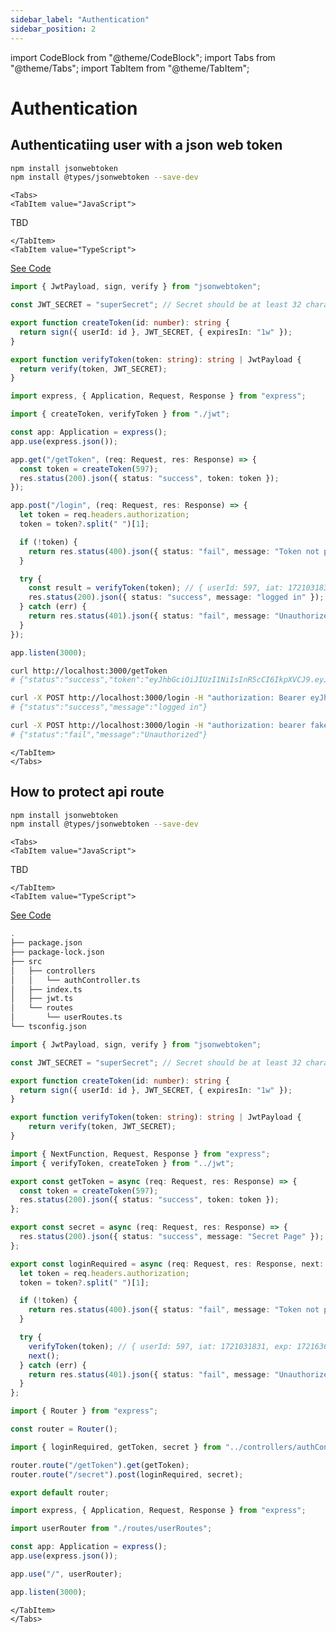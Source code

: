 ```yaml
---
sidebar_label: "Authentication"
sidebar_position: 2
---
```


import CodeBlock from "@theme/CodeBlock";
import Tabs from "@theme/Tabs";
import TabItem from "@theme/TabItem";

# Authentication

## Authenticatiing user with a json web token

```bash
npm install jsonwebtoken
npm install @types/jsonwebtoken --save-dev
```

```mdx-code-block
<Tabs>
<TabItem value="JavaScript">
```

TBD

```mdx-code-block
</TabItem>
<TabItem value="TypeScript">
```

[See Code](https://github.com/vdwstoffel/code-docs/tree/main/_examples/javascript/express/authjwt_with_ts)

```ts title="jwt.ts"
import { JwtPayload, sign, verify } from "jsonwebtoken";

const JWT_SECRET = "superSecret"; // Secret should be at least 32 characters

export function createToken(id: number): string {
  return sign({ userId: id }, JWT_SECRET, { expiresIn: "1w" });
}

export function verifyToken(token: string): string | JwtPayload {
  return verify(token, JWT_SECRET);
}
```

```ts title="index.ts"
import express, { Application, Request, Response } from "express";

import { createToken, verifyToken } from "./jwt";

const app: Application = express();
app.use(express.json());

app.get("/getToken", (req: Request, res: Response) => {
  const token = createToken(597);
  res.status(200).json({ status: "success", token: token });
});

app.post("/login", (req: Request, res: Response) => {
  let token = req.headers.authorization;
  token = token?.split(" ")[1];

  if (!token) {
    return res.status(400).json({ status: "fail", message: "Token not provided" });
  }

  try {
    const result = verifyToken(token); // { userId: 597, iat: 1721031831, exp: 1721636631 }
    res.status(200).json({ status: "success", message: "logged in" });
  } catch (err) {
    return res.status(401).json({ status: "fail", message: "Unauthorized" });
  }
});

app.listen(3000);
```

```bash
curl http://localhost:3000/getToken
# {"status":"success","token":"eyJhbGciOiJIUzI1NiIsInR5cCI6IkpXVCJ9.eyJ1c2VySWQiOjU5NywiaWF0IjoxNzIxMDM1NDk1LCJleHAiOjE3MjE2NDAyOTV9.Tg201_OmLz2ynMGJ_088Ux8jXjH0YVxL49zdKmSm0lw"}
```

```bash
curl -X POST http://localhost:3000/login -H "authorization: Bearer eyJhbGciOiJIUzI1NiIsInR5cCI6IkpXVCJ9.eyJ1c2VySWQiOjU5NywiaWF0IjoxNzIxMDM1NDk1LCJleHAiOjE3MjE2NDAyOTV9.Tg201_OmLz2ynMGJ_088Ux8jXjH0YVxL49zdKmSm0lw"
# {"status":"success","message":"logged in"}
```

```bash
curl -X POST http://localhost:3000/login -H "authorization: bearer fakeToken"
# {"status":"fail","message":"Unauthorized"}
```

```mdx-code-block
</TabItem>
</Tabs>
```

## How to protect api route

```bash
npm install jsonwebtoken
npm install @types/jsonwebtoken --save-dev
```

```mdx-code-block
<Tabs>
<TabItem value="JavaScript">
```

TBD

```mdx-code-block
</TabItem>
<TabItem value="TypeScript">
```

[See Code](https://github.com/vdwstoffel/code-docs/tree/main/_examples/javascript/express/protect_api_route_ts)

```bash
.
├── package.json
├── package-lock.json
├── src
│   ├── controllers
│   │   └── authController.ts
│   ├── index.ts
│   ├── jwt.ts
│   └── routes
│       └── userRoutes.ts
└── tsconfig.json
```

```ts title="jwt.ts"
import { JwtPayload, sign, verify } from "jsonwebtoken";

const JWT_SECRET = "superSecret"; // Secret should be at least 32 characters

export function createToken(id: number): string {
  return sign({ userId: id }, JWT_SECRET, { expiresIn: "1w" });
}

export function verifyToken(token: string): string | JwtPayload {
    return verify(token, JWT_SECRET);
}

```

```ts title="authController.ts"
import { NextFunction, Request, Response } from "express";
import { verifyToken, createToken } from "../jwt";

export const getToken = async (req: Request, res: Response) => {
  const token = createToken(597);
  res.status(200).json({ status: "success", token: token });
};

export const secret = async (req: Request, res: Response) => {
  res.status(200).json({ status: "success", message: "Secret Page" });
};

export const loginRequired = async (req: Request, res: Response, next: NextFunction) => {
  let token = req.headers.authorization;
  token = token?.split(" ")[1];

  if (!token) {
    return res.status(400).json({ status: "fail", message: "Token not provided" });
  }

  try {
    verifyToken(token); // { userId: 597, iat: 1721031831, exp: 1721636631 }
    next();
  } catch (err) {
    return res.status(401).json({ status: "fail", message: "Unauthorized" });
  }
};
```

```ts title="userRoutes.ts"
import { Router } from "express";

const router = Router();

import { loginRequired, getToken, secret } from "../controllers/authController";

router.route("/getToken").get(getToken);
router.route("/secret").post(loginRequired, secret);

export default router;
```

```ts title="index.ts"
import express, { Application, Request, Response } from "express";

import userRouter from "./routes/userRoutes";

const app: Application = express();
app.use(express.json());

app.use("/", userRouter);

app.listen(3000);
```

```mdx-code-block
</TabItem>
</Tabs>
```
